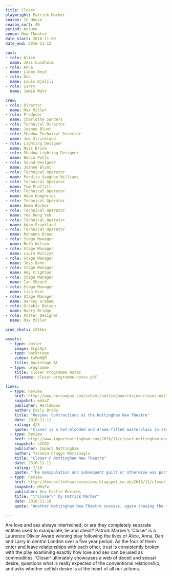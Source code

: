 ```yaml
---
title: Closer
playwright: Patrick Marber
season: In House
season_sort: 40
period: Autumn
venue: New Theatre
date_start: 2016-11-09
date_end: 2016-11-12

cast:
- role: Alice
  name: Jess Lundholm
- role: Anna
  name: Libby Boyd
- role: Dan
  name: Louis Djalili
- role: Larry
  name: Jamie Watt

crew:
- role: Director
  name: Max Miller
- role: Producer
  name: Charlotte Sanders
- role: Technical Director
  name: Joanne Blunt
- role: Shadow Technical Director
  name: Joe Strickland
- role: Lighting Designer
  name: Ross Brisk
- role: Shadow Lighting Designer
  name: Becca Potts
- role: Sound Designer
  name: Joanne Blunt
- role: Technical Operator
  name: Perdita Vaughan Williams
- role: Technical Operator
  name: Tom Proffitt
- role: Technical Operator
  name: Adam Humphries
- role: Technical Operator
  name: Emma Barber
- role: Technical Operator
  name: Yee Heng Yeh
- role: Technical Operator
  name: Adam Frankland
- role: Technical Operator
  name: Rohanna Brown
- role: Stage Manager
  name: Beth Wilson
- role: Stage Manager
  name: Laura Wolczyk
- role: Stage Manager
  name: Jess Donn
- role: Stage Manager
  name: Amy Crighton
- role: Stage Manager
  name: Ian Sheard
- role: Stage Manager
  name: Lisa Gier
- role: Stage Manager
  name: Darcey Graham
- role: Graphic Deisgn
  name: Harry Bridge
- role: Poster Designer
  name: Max Miller

prod_shots: mZXkbv

assets:
  - type: poster
    image: ZcgsXpt
  - type: backstage
    video: txPwHQR
    title: Backstage At
  - type: programme
    title: Closer Programme Notes
    filename: closer-programme-notes.pdf

links:
  - type: Review
    href: http://www.hercampus.com/school/nottingham/review-closer-nottingham-new-theatre
    snapshot: mkdaZ
    publisher: HerCampus
    author: Emily Brady
    title: "Review: Contractions at the Nottingham New Theatre"
    date: 2016-11-11
    rating: 4/5
    quote: "Closer is a hot-blooded and drama-filled masterclass in student theatre, [...] brought to life with striking honesty."
  - type: Review
    href: http://www.impactnottingham.com/2016/11/closer-nottingham-new-theatre/
    snapshot: sZCD2
    publisher: Impact Nottingham
    author: Yasemin Craggs Mersinoglu
    title: "Closer @ Nottingham New Theatre"
    date: 2016-11-11
    rating: 7/10
    quote: "The manipulation and subsequent guilt or otherwise was portrayed with genuine feeling and each actor’s dedication to the performance was well received by the audience."
  - type: Review
    href: http://kevcastletheatrereviews.blogspot.co.uk/2016/11/closer-by-patrick-marber-nottingham-new.html
    snapshot: M0sFe
    publisher: Kev Castle Reviews
    title: "\"Closer\" by Patrick Marber"
    date: 2016-11-10
    quote: "Another Nottingham New Theatre success, again showing the talent that this city, and university have locally."

---
```


Are love and sex always intertwined, or are they completely separate entities used to manipulate, lie and cheat? Patrick Marber’s ‘Closer’ is a Laurence Olivier Award winning play following the lives of Alice, Anna, Dan and Larry in central London over a five year period. As the four of them enter and leave relationships with each other, trust is consistently broken with the play examining exactly how love and sex can be used as commodities. ‘Closer’ ultimately showcases a web of deceit and sexual desire, questions what is really expected of the conventional relationship, and asks whether selfish desire is at the heart of all our actions.

